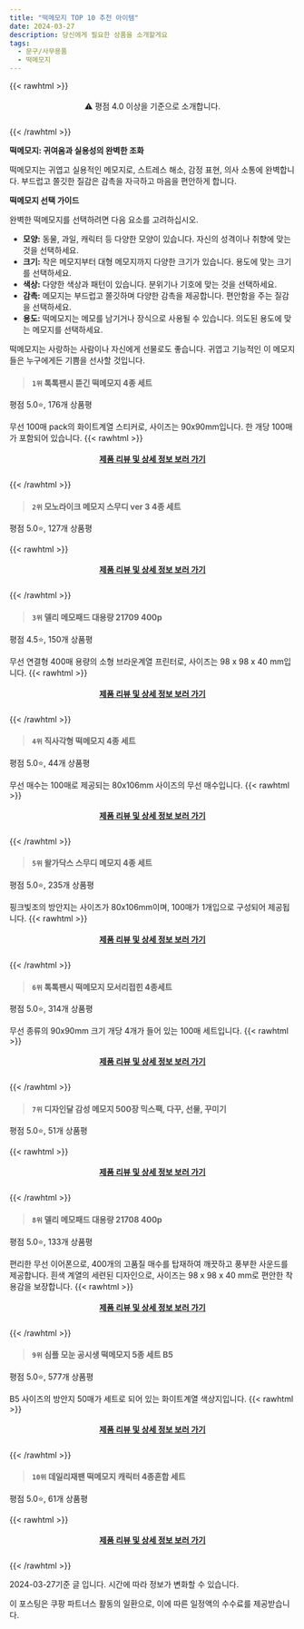 ```yaml
---
title: "떡메모지 TOP 10 추천 아이템"
date: 2024-03-27
description: 당신에게 필요한 상품을 소개할게요
tags:
  - 문구/사무용품
  - 떡메모지
---
```

{{< rawhtml >}}<div class="toc" style="text-align: center; height: 50px; line-height: 2;">  <p>⚠️ 평점 4.0 이상을 기준으로 소개합니다.<br></p></div> {{< /rawhtml >}}

**떡메모지: 귀여움과 실용성의 완벽한 조화**

떡메모지는 귀엽고 실용적인 메모지로, 스트레스 해소, 감정 표현, 의사 소통에 완벽합니다. 부드럽고 쫄깃한 질감은 감촉을 자극하고 마음을 편안하게 합니다.

**떡메모지 선택 가이드**

완벽한 떡메모지를 선택하려면 다음 요소를 고려하십시오.

* **모양:** 동물, 과일, 캐릭터 등 다양한 모양이 있습니다. 자신의 성격이나 취향에 맞는 것을 선택하세요.
* **크기:** 작은 메모지부터 대형 메모지까지 다양한 크기가 있습니다. 용도에 맞는 크기를 선택하세요.
* **색상:** 다양한 색상과 패턴이 있습니다. 분위기나 기호에 맞는 것을 선택하세요.
* **감촉:** 메모지는 부드럽고 쫄깃하며 다양한 감촉을 제공합니다. 편안함을 주는 질감을 선택하세요.
* **용도:** 떡메모지는 메모를 남기거나 장식으로 사용될 수 있습니다. 의도된 용도에 맞는 메모지를 선택하세요.

떡메모지는 사랑하는 사람이나 자신에게 선물로도 좋습니다. 귀엽고 기능적인 이 메모지들은 누구에게든 기쁨을 선사할 것입니다.


>#### `1위` 톡톡팬시 뜯긴 떡메모지 4종 세트
평점 5.0⭐, 176개 상품평

무선 100매 pack의 화이트계열 스티커로, 사이즈는 90x90mm입니다. 한 개당 100매가 포함되어 있습니다.
{{< rawhtml >}}<div class="toc" style="text-align: center; height: 50px; line-height: 2;"><p><b><a href="https://link.coupang.com/re/AFFSDP?lptag=AF5033054&pageKey=4389040556&itemId=5199491164&vendorItemId=72508671422&traceid=V0-153-55c62e2776724e63&requestid=20240327211810187113888351&token=31850B%7CGM">제품 리뷰 및 상세 정보 보러 가기</a></b><br></p> </div>{{< /rawhtml >}}

>#### `2위` 모노라이크 메모지 스무디 ver 3 4종 세트
평점 5.0⭐, 127개 상품평


{{< rawhtml >}}<div class="toc" style="text-align: center; height: 50px; line-height: 2;"><p><b><a href="https://link.coupang.com/re/AFFSDP?lptag=AF5033054&pageKey=5280075153&itemId=7552595018&vendorItemId=74844712898&traceid=V0-153-6272d6dcba7c4f2b&requestid=20240327211810187113888351&token=31850B%7CGM">제품 리뷰 및 상세 정보 보러 가기</a></b><br></p> </div>{{< /rawhtml >}}

>#### `3위` 델리 메모패드 대용량 21709 400p
평점 4.5⭐, 150개 상품평

무선 연결형 400매 용량의 소형 브라운계열 프린터로, 사이즈는 98 x 98 x 40 mm입니다.
{{< rawhtml >}}<div class="toc" style="text-align: center; height: 50px; line-height: 2;"><p><b><a href="https://link.coupang.com/re/AFFSDP?lptag=AF5033054&pageKey=5374301112&itemId=7963270199&vendorItemId=75252313537&traceid=V0-153-ac808da48faadb49&requestid=20240327211810187113888351&token=31850B%7CGM">제품 리뷰 및 상세 정보 보러 가기</a></b><br></p> </div>{{< /rawhtml >}}

>#### `4위` 직사각형 떡메모지 4종 세트
평점 5.0⭐, 44개 상품평

무선 매수는 100매로 제공되는 80x106mm 사이즈의 무선 매수입니다.
{{< rawhtml >}}<div class="toc" style="text-align: center; height: 50px; line-height: 2;"><p><b><a href="https://link.coupang.com/re/AFFSDP?lptag=AF5033054&pageKey=148253528&itemId=428786058&vendorItemId=74262064717&traceid=V0-153-1a42f7b3c11bbb83&requestid=20240327211810187113888351&token=31850B%7CGM">제품 리뷰 및 상세 정보 보러 가기</a></b><br></p> </div>{{< /rawhtml >}}

>#### `5위` 왈가닥스 스무디 메모지 4종 세트
평점 5.0⭐, 235개 상품평

핑크빛조의 방안지는 사이즈가 80x106mm이며, 100매가 1개입으로 구성되어 제공됩니다.
{{< rawhtml >}}<div class="toc" style="text-align: center; height: 50px; line-height: 2;"><p><b><a href="https://link.coupang.com/re/AFFSDP?lptag=AF5033054&pageKey=1766704592&itemId=3008339170&vendorItemId=70996552693&traceid=V0-153-c76649b6b1fb47c7&requestid=20240327211810187113888351&token=31850B%7CGM">제품 리뷰 및 상세 정보 보러 가기</a></b><br></p> </div>{{< /rawhtml >}}

>#### `6위` 톡톡팬시 떡메모지 모서리접힌 4종세트
평점 5.0⭐, 314개 상품평

무선 종류의 90x90mm 크기 개당 4개가 들어 있는 100매 세트입니다.
{{< rawhtml >}}<div class="toc" style="text-align: center; height: 50px; line-height: 2;"><p><b><a href="https://link.coupang.com/re/AFFSDP?lptag=AF5033054&pageKey=178980138&itemId=512656090&vendorItemId=4318000707&traceid=V0-153-060b9c18b28a5009&requestid=20240327211810187113888351&token=31850B%7CGM">제품 리뷰 및 상세 정보 보러 가기</a></b><br></p> </div>{{< /rawhtml >}}

>#### `7위` 디자인달 감성 메모지 500장 믹스팩, 다꾸, 선물, 꾸미기
평점 5.0⭐, 51개 상품평


{{< rawhtml >}}<div class="toc" style="text-align: center; height: 50px; line-height: 2;"><p><b><a href="https://link.coupang.com/re/AFFSDP?lptag=AF5033054&pageKey=6406872313&itemId=13722137679&vendorItemId=82054938128&traceid=V0-153-2c98de0056d33a94&requestid=20240327211810187113888351&token=31850B%7CGM">제품 리뷰 및 상세 정보 보러 가기</a></b><br></p> </div>{{< /rawhtml >}}

>#### `8위` 델리 메모패드 대용량 21708 400p
평점 5.0⭐, 133개 상품평

편리한 무선 이어폰으로, 400개의 고품질 매수를 탑재하여 깨끗하고 풍부한 사운드를 제공합니다. 흰색 계열의 세련된 디자인으로, 사이즈는 98 x 98 x 40 mm로 편안한 착용감을 보장합니다.
{{< rawhtml >}}<div class="toc" style="text-align: center; height: 50px; line-height: 2;"><p><b><a href="https://link.coupang.com/re/AFFSDP?lptag=AF5033054&pageKey=5374301092&itemId=7963270090&vendorItemId=75252313426&traceid=V0-153-1af31bb071e37b38&requestid=20240327211810187113888351&token=31850B%7CGM">제품 리뷰 및 상세 정보 보러 가기</a></b><br></p> </div>{{< /rawhtml >}}

>#### `9위` 심플 모눈 공시생 떡메모지 5종 세트 B5
평점 5.0⭐, 577개 상품평

B5 사이즈의 방안지 50매가 세트로 되어 있는 화이트계열 색상지입니다.
{{< rawhtml >}}<div class="toc" style="text-align: center; height: 50px; line-height: 2;"><p><b><a href="https://link.coupang.com/re/AFFSDP?lptag=AF5033054&pageKey=1961229161&itemId=3333374540&vendorItemId=71320187220&traceid=V0-153-14d1083395fda5da&requestid=20240327211810187113888351&token=31850B%7CGM">제품 리뷰 및 상세 정보 보러 가기</a></b><br></p> </div>{{< /rawhtml >}}

>#### `10위` 데일리재팬 떡메모지 캐릭터 4종혼합 세트
평점 5.0⭐, 61개 상품평


{{< rawhtml >}}<div class="toc" style="text-align: center; height: 50px; line-height: 2;"><p><b><a href="https://link.coupang.com/re/AFFSDP?lptag=AF5033054&pageKey=161856878&itemId=464903661&vendorItemId=4157602591&traceid=V0-153-4903764b83629179&requestid=20240327211810187113888351&token=31850B%7CGM">제품 리뷰 및 상세 정보 보러 가기</a></b><br></p> </div>{{< /rawhtml >}}


2024-03-27기준 글 입니다.
시간에 따라 정보가 변화할 수 있습니다.

이 포스팅은 쿠팡 파트너스 활동의 일환으로, 이에 따른 일정액의 수수료를 제공받습니다.